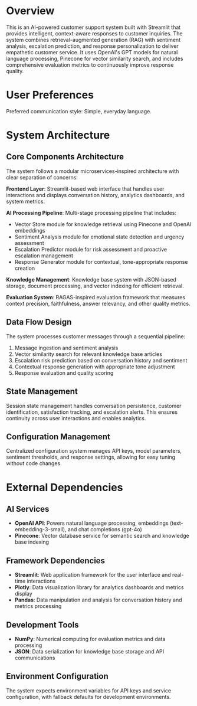 # Overview

This is an AI-powered customer support system built with Streamlit that provides intelligent, context-aware responses to customer inquiries. The system combines retrieval-augmented generation (RAG) with sentiment analysis, escalation prediction, and response personalization to deliver empathetic customer service. It uses OpenAI's GPT models for natural language processing, Pinecone for vector similarity search, and includes comprehensive evaluation metrics to continuously improve response quality.

# User Preferences

Preferred communication style: Simple, everyday language.

# System Architecture

## Core Components Architecture

The system follows a modular microservices-inspired architecture with clear separation of concerns:

**Frontend Layer**: Streamlit-based web interface that handles user interactions and displays conversation history, analytics dashboards, and system metrics.

**AI Processing Pipeline**: Multi-stage processing pipeline that includes:
- Vector Store module for knowledge retrieval using Pinecone and OpenAI embeddings
- Sentiment Analysis module for emotional state detection and urgency assessment
- Escalation Predictor module for risk assessment and proactive escalation management
- Response Generator module for contextual, tone-appropriate response creation

**Knowledge Management**: Knowledge base system with JSON-based storage, document processing, and vector indexing for efficient retrieval.

**Evaluation System**: RAGAS-inspired evaluation framework that measures context precision, faithfulness, answer relevancy, and other quality metrics.

## Data Flow Design

The system processes customer messages through a sequential pipeline:
1. Message ingestion and sentiment analysis
2. Vector similarity search for relevant knowledge base articles
3. Escalation risk prediction based on conversation history and sentiment
4. Contextual response generation with appropriate tone adjustment
5. Response evaluation and quality scoring

## State Management

Session state management handles conversation persistence, customer identification, satisfaction tracking, and escalation alerts. This ensures continuity across user interactions and enables analytics.

## Configuration Management

Centralized configuration system manages API keys, model parameters, sentiment thresholds, and response settings, allowing for easy tuning without code changes.

# External Dependencies

## AI Services
- **OpenAI API**: Powers natural language processing, embeddings (text-embedding-3-small), and chat completions (gpt-4o)
- **Pinecone**: Vector database service for semantic search and knowledge base indexing

## Framework Dependencies
- **Streamlit**: Web application framework for the user interface and real-time interactions
- **Plotly**: Data visualization library for analytics dashboards and metrics display
- **Pandas**: Data manipulation and analysis for conversation history and metrics processing

## Development Tools
- **NumPy**: Numerical computing for evaluation metrics and data processing
- **JSON**: Data serialization for knowledge base storage and API communications

## Environment Configuration
The system expects environment variables for API keys and service configuration, with fallback defaults for development environments.